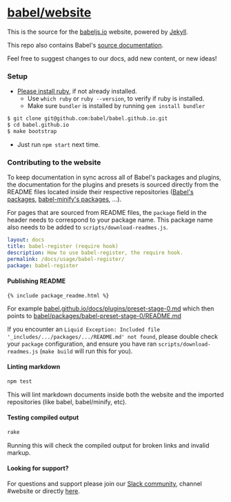 # [babel/website](https://babeljs.io)

This is the source for the [babeljs.io](https://babeljs.io) website, powered by [Jekyll](https://jekyllrb.com/).

This repo also contains Babel's [source documentation](https://github.com/babel/website/tree/master/docs).

Feel free to suggest changes to our docs, add new content, or new ideas!

### Setup

* [Please install ruby](https://www.ruby-lang.org/en/documentation/installation/), if not already installed.
  * Use `which ruby` or `ruby --version`, to verify if ruby is installed.
  * Make sure `bundler` is installed by running `gem install bundler`

```bash
$ git clone git@github.com:babel/babel.github.io.git
$ cd babel.github.io
$ make bootstrap
```

* Just run `npm start` next time.

### Contributing to the website

To keep documentation in sync across all of Babel's packages and plugins, the documentation for the plugins and presets is sourced directly from the README files located inside their respective repositories ([Babel's packages](https://github.com/babel/babel/tree/master/packages), [babel-minify's packages](https://github.com/babel/minify/tree/master/packages), ...).

For pages that are sourced from README files, the `package` field in the header needs to correspond to your package name. This package name also needs to be added to `scripts/download-readmes.js`.

```yaml
layout: docs
title: babel-register (require hook)
description: How to use babel-register, the require hook.
permalink: /docs/usage/babel-register/
package: babel-register
```

#### Publishing README

```
{% include package_readme.html %}
```

For example [babel.github.io/docs/plugins/preset-stage-0.md](/docs/plugins/preset-stage-0.md) which then points to [babel/packages/babel-preset-stage-0/README.md](https://github.com/babel/babel/blob/master/packages/babel-preset-stage-0/README.md)

If you encounter an `Liquid Exception: Included file '_includes/.../packages/.../README.md' not found`, please double check your `package` configuration, and ensure you have ran `scripts/download-readmes.js` (`make build` will run this for you).

#### Linting markdown

```sh
npm test
```

This will lint markdown documents inside both the website and the imported repositories (like babel, babel/minify, etc).

#### Testing compiled output

```sh
rake
```

Running this will check the compiled output for broken links and invalid markup.

#### Looking for support?

For questions and support please join our [Slack community](https://slack.babeljs.io/), channel #website or directly [here](https://babeljs.slack.com/messages/website/).
